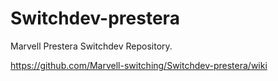 # Switchdev-prestera
Marvell Prestera Switchdev Repository. 

https://github.com/Marvell-switching/Switchdev-prestera/wiki
